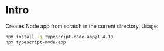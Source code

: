 # Intro

Creates Node app from scratch in the current directory. Usage:

```sh
npm install -g typescript-node-app@1.4.10
npx typescript-node-app
```
